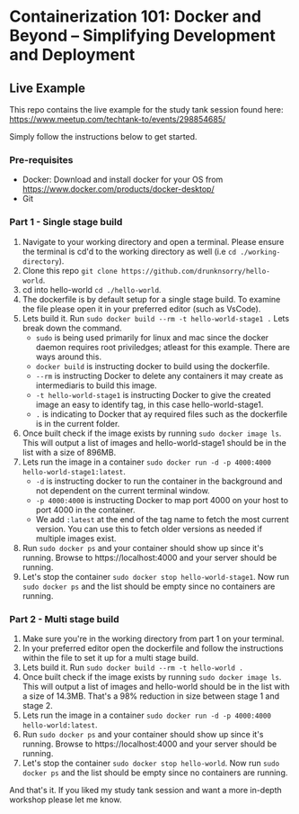 # Containerization 101: Docker and Beyond – Simplifying Development and Deployment

## Live Example
This repo contains the live example for the study tank session found here: https://www.meetup.com/techtank-to/events/298854685/

Simply follow the instructions below to get started.

### Pre-requisites
- Docker: Download and install docker for your OS from https://www.docker.com/products/docker-desktop/
- Git


### Part 1 - Single stage build
1. Navigate to your working directory and open a terminal. Please ensure the terminal is cd'd to the working directory as well (i.e `cd ./working-directory`).
2. Clone this repo `git clone https://github.com/drunknsorry/hello-world`.
3. cd into hello-world `cd ./hello-world`.
4. The dockerfile is by default setup for a single stage build. To examine the file please open it in your preferred editor (such as VsCode).
5. Lets build it. Run `sudo docker build --rm -t hello-world-stage1 .`
    Lets break down the command.
    - `sudo` is being used primarily for linux and mac since the docker daemon requires root priviledges; atleast for this example. There are ways around this.
    - `docker build` is instructing docker to build using the dockerfile.
    - `--rm` is instructing Docker to delete any containers it may create as intermediaris to build this image.
    - `-t hello-world-stage1` is instructing Docker to give the created image an easy to identify tag, in this case hello-world-stage1.
    - `.` is indicating to Docker that ay required files such as the dockerfile is in the current folder.
6. Once built check if the image exists by running `sudo docker image ls`. This will output a list of images and hello-world-stage1 should be in the list with a size of 896MB.
7. Lets run the image in a container `sudo docker run -d -p 4000:4000 hello-world-stage1:latest`.
    - `-d` is instructing docker to run the container in the background and not dependent on the current terminal window.
    - `-p 4000:4000` is instructing Docker to map port 4000 on your host to port 4000 in the container.
    - We add `:latest` at the end of the tag name to fetch the most current version. You can use this to fetch older versions as needed if multiple images exist.
8. Run `sudo docker ps` and your container should show up since it's running. Browse to https://localhost:4000 and your server should be running.
9. Let's stop the container `sudo docker stop hello-world-stage1`. Now run `sudo docker ps` and the list should be empty since no containers are running.

### Part 2 - Multi stage build
1. Make sure you're in the working directory from part 1 on your terminal.
2. In your preferred editor open the dockerfile and follow the instructions within the file to set it up for a multi stage build.
3. Lets build it. Run `sudo docker build --rm -t hello-world .` 
4. Once built check if the image exists by running `sudo docker image ls`. This will output a list of images and hello-world should be in the list with a size of 14.3MB. That's a 98% reduction in size between stage 1 and stage 2.
5. Lets run the image in a container `sudo docker run -d -p 4000:4000 hello-world:latest`.
6. Run `sudo docker ps` and your container should show up since it's running. Browse to https://localhost:4000 and your server should be running.
7. Let's stop the container `sudo docker stop hello-world`. Now run `sudo docker ps` and the list should be empty since no containers are running.

And that's it. If you liked my study tank session and want a more in-depth workshop please let me know.